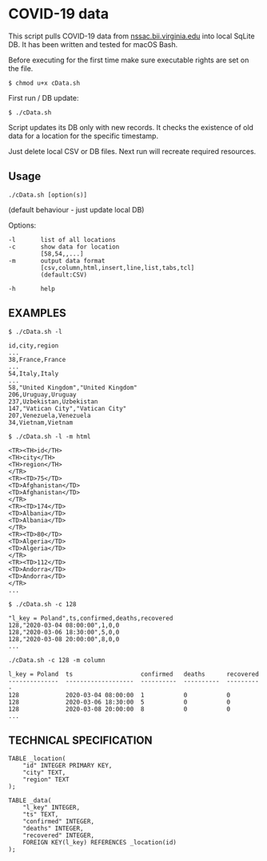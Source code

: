 # COVID-19 data

This script pulls COVID-19 data from [nssac.bii.virginia.edu](https://nssac.bii.virginia.edu) into local SqLite DB. It has been written and tested for macOS Bash.

Before executing for the first time make sure executable rights are set on the file.

	$ chmod u+x cData.sh
  
First run / DB update:

	$ ./cData.sh

Script updates its DB only with new records. It checks the existence of old data for a location for the specific timestamp.

Just delete local CSV or DB files. Next run will recreate required resources.


## Usage

	./cData.sh [option(s)]

(default behaviour - just update local DB)

Options:

	-l       list of all locations
	-c       show data for location
	         [58,54,,...]
	-m       output data format
	         [csv,column,html,insert,line,list,tabs,tcl]
	         (default:CSV)
	
	-h       help

## EXAMPLES

	$ ./cData.sh -l
 
	id,city,region
	...
	38,France,France
	...
	54,Italy,Italy
	...
	58,"United Kingdom","United Kingdom"
	206,Uruguay,Uruguay
	237,Uzbekistan,Uzbekistan
	147,"Vatican City","Vatican City"
	207,Venezuela,Venezuela
	34,Vietnam,Vietnam
 	
	$ ./cData.sh -l -m html

	<TR><TH>id</TH>
	<TH>city</TH>
	<TH>region</TH>
	</TR>
	<TR><TD>75</TD>
	<TD>Afghanistan</TD>
	<TD>Afghanistan</TD>
	</TR>
	<TR><TD>174</TD>
	<TD>Albania</TD>
	<TD>Albania</TD>
	</TR>
	<TR><TD>80</TD>
	<TD>Algeria</TD>
	<TD>Algeria</TD>
	</TR>
	<TR><TD>112</TD>
	<TD>Andorra</TD>
	<TD>Andorra</TD>
	</TR>
	...

	$ ./cData.sh -c 128 
 
	"l_key = Poland",ts,confirmed,deaths,recovered
	128,"2020-03-04 08:00:00",1,0,0
	128,"2020-03-06 18:30:00",5,0,0
	128,"2020-03-08 20:00:00",8,0,0
	...
 	
	./cData.sh -c 128 -m column
 
	l_key = Poland  ts                   confirmed   deaths      recovered 
	--------------  -------------------  ----------  ----------  ----------
	128             2020-03-04 08:00:00  1           0           0         
	128             2020-03-06 18:30:00  5           0           0         
	128             2020-03-08 20:00:00  8           0           0         
	...  
	
## TECHNICAL SPECIFICATION

	TABLE _location(
		"id" INTEGER PRIMARY KEY,
		"city" TEXT,
		"region" TEXT
	);
	
	TABLE _data(
		"l_key" INTEGER,
		"ts" TEXT,
		"confirmed" INTEGER,
		"deaths" INTEGER,
		"recovered" INTEGER,
		FOREIGN KEY(l_key) REFERENCES _location(id)
	);
